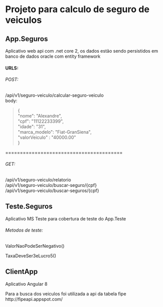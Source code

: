 
<h1>Projeto para calculo de seguro de veiculos</h1>

<h2>App.Seguros</h2>
<p>Aplicativo web api com .net core 2, os dados estão sendo persistidos em banco de dados oracle com entity framework</p>
<h4>URLS:</h4>
<h6>POST:</h6>
/api/v1/seguro-veiculo/calcular-seguro-veiculo<br />
body:
<blockquote>
{<br />
	"nome": "Alexandre",<br />
	"cpf": "11122233399",<br />
	"idade": "31",<br />
	"marca_modelo": "Fiat-GranSiena",<br />
   "valorVeiculo" : "40000.00"<br />
}
</blockquote>
========================================<br />
<h6>GET:</h6>
/api/v1/seguro-veiculo/relatorio<br />
/api/v1/seguro-veiculo/buscar-seguro/{cpf}<br />
/api/v1/seguro-veiculo/buscar-seguros/{cpf}



<h2>Teste.Seguros</h2>
<p>Aplicativo MS Teste para cobertura de teste do App.Teste</p>

<h6>Metodos de teste:</h6>
<p>ValorNaoPodeSerNegativo()</p>
<p>TaxaDeveSer3eLucro5()</p>


<h2>ClientApp</h2>
<p>Aplicativo Angular 8</p>
<p>Para a busca dos veiculos foi utilizada a api da tabela fipe http://fipeapi.appspot.com/</p>
